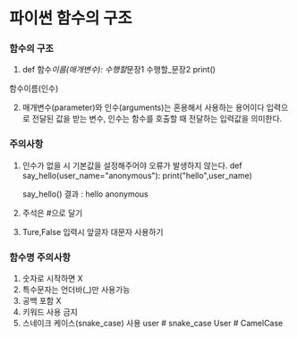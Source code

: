 # 파이썬 함수의 구조

### 함수의 구조

1. def 함수*이름(매개변수):
   수행할*문장1
   수행할\_문장2
   print()

함수이름(인수)

2. 매개변수(parameter)와 인수(arguments)는 혼용해서 사용하는 용어이다
   입력으로 전달된 값을 받는 변수, 인수는 함수를 호출할 때 전달하는 입력값을 의미한다.

### 주의사항

1. 인수가 없을 시 기본값을 설정해주어야 오류가 발생하지 않는다.
   def say_hello(user_name="anonymous"):
   print("hello",user_name)

   say_hello()
   결과 : hello anonymous

2. 주석은 #으로 달기

3. Ture,False 입력시 앞글자 대문자 사용하기

### 함수명 주의사항

1. 숫자로 시작하면 X
2. 특수문자는 언더바(\_)만 사용가능
3. 공백 포함 X
4. 키워드 사용 금지
5. 스네이크 케이스(snake_case) 사용
   user # snake_case
   User # CamelCase
